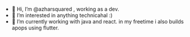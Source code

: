 - 👋 Hi, I’m @azharsquared , working as a dev.
- 👀 I’m interested in anything technicahal :) 
- 🌱 I’m currently working with java and react. in my freetime i also builds apops using flutter.


<!---
azharsquared/azharsquared is a ✨ special ✨ repository because its `README.md` (this file) appears on your GitHub profile.
You can click the Preview link to take a look at your changes.
--->
